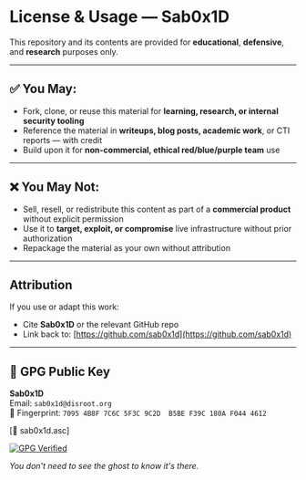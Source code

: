# License & Usage — Sab0x1D

This repository and its contents are provided for **educational**, **defensive**, and **research** purposes only.

---

## ✅ You May:
- Fork, clone, or reuse this material for **learning, research, or internal security tooling**
- Reference the material in **writeups, blog posts, academic work**, or CTI reports — with credit
- Build upon it for **non-commercial, ethical red/blue/purple team** use

---

## ❌ You May Not:
- Sell, resell, or redistribute this content as part of a **commercial product** without explicit permission
- Use it to **target, exploit, or compromise** live infrastructure without prior authorization
- Repackage the material as your own without attribution

---

## Attribution
If you use or adapt this work:
- Cite **Sab0x1D** or the relevant GitHub repo
- Link back to: [https://github.com/sab0x1d](https://github.com/sab0x1d)

---

## 🔐 GPG Public Key

**Sab0x1D**   
Email: `sab0x1d@disroot.org`  
🔑 Fingerprint: `7095 4B8F 7C6C 5F3C 9C2D  B5BE F39C 180A F044 4612`  

[📎 sab0x1d.asc] 

[![GPG Verified](https://img.shields.io/badge/GPG-Verified-00b050?logo=gnuprivacyguard&logoColor=white)](https://github.com/Sab0x1D/00.Sab0x1d/blob/main/sab0x1d.asc)

_You don't need to see the ghost to know it's there._
